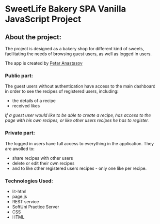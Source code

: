 # SweetLife Bakery SPA Vanilla JavaScript Project

## About the project: 


The project is designed as a bakery shop for different kind of sweets, facilitating the needs of browsing guest users, as well as logged in users.

The app is created by [Petar Anastasov](https://github.com/AnastasovP)

### Public part:
The guest users without authentication have access to the main dashboard in order to see the recipes of registered users, including: 

* the details of a recipe 
* received likes 

*If a guest user would like to be able to create a recipe, has access to the page with his own recipes, or like other users recipes he has to register.*

### Private part:

The logged in users have full access to everything in the application. They are awolled to: 
* share recipes with other users 
* delete or edit their own recipes
* and to like other registered users recipes - only one like per recipe.

### Technologies Used:

* lit-html
* page.js
* REST service
* SoftUni Practice Server
* CSS
* HTML
